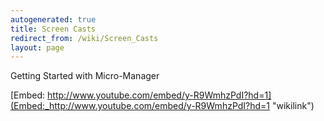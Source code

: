 ```yaml
---
autogenerated: true
title: Screen Casts
redirect_from: /wiki/Screen_Casts
layout: page
---
```


Getting Started with Micro-Manager

[Embed:
http://www.youtube.com/embed/y-R9WmhzPdI?hd=1](Embed:_http://www.youtube.com/embed/y-R9WmhzPdI?hd=1 "wikilink")
